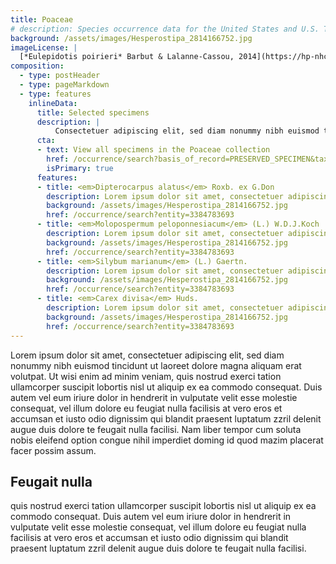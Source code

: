 ```yaml
---
title: Poaceae
# description: Species occurrence data for the United States and U.S. Territories.
background: /assets/images/Hesperostipa_2814166752.jpg
imageLicense: |
  [*Eulepidotis poirieri* Barbut & Lalanne-Cassou, 2014](https://hp-nhc-template.gbif-staging.org/occurrence/search?entity=1020747701) Collected in French Guiana, Marion DEPRAETERE licensed under [CC-BY-4.0](http://creativecommons.org/licenses/by-nc-nd/4.0)
composition:
  - type: postHeader
  - type: pageMarkdown
  - type: features
    inlineData:
      title: Selected specimens
      description: |
          Consectetuer adipiscing elit, sed diam nonummy nibh euismod tincidunt ut laoreet dolore magna aliquam erat volutpat. 
      cta:
      - text: View all specimens in the Poaceae collection
        href: /occurrence/search?basis_of_record=PRESERVED_SPECIMEN&taxon_key=3073
        isPrimary: true
      features: 
      - title: <em>Dipterocarpus alatus</em> Roxb. ex G.Don
        description: Lorem ipsum dolor sit amet, consectetuer adipiscing elit, sed diam nonummy nibh euismod.
        background: /assets/images/Hesperostipa_2814166752.jpg 
        href: /occurrence/search?entity=3384783693
      - title: <em>Molopospermum peloponnesiacum</em> (L.) W.D.J.Koch
        description: Lorem ipsum dolor sit amet, consectetuer adipiscing elit, sed diam nonummy nibh euismod.
        background: /assets/images/Hesperostipa_2814166752.jpg
        href: /occurrence/search?entity=3384783693
      - title: <em>Silybum marianum</em> (L.) Gaertn.
        description: Lorem ipsum dolor sit amet, consectetuer adipiscing elit, sed diam nonummy nibh euismod.
        background: /assets/images/Hesperostipa_2814166752.jpg
        href: /occurrence/search?entity=3384783693
      - title: <em>Carex divisa</em> Huds.
        description: Lorem ipsum dolor sit amet, consectetuer adipiscing elit, sed diam nonummy nibh euismod.
        background: /assets/images/Hesperostipa_2814166752.jpg
        href: /occurrence/search?entity=3384783693
---
```


Lorem ipsum dolor sit amet, consectetuer adipiscing elit, sed diam nonummy nibh euismod tincidunt ut laoreet dolore magna aliquam erat volutpat. Ut wisi enim ad minim veniam, quis nostrud exerci tation ullamcorper suscipit lobortis nisl ut aliquip ex ea commodo consequat. Duis autem vel eum iriure dolor in hendrerit in vulputate velit esse molestie consequat, vel illum dolore eu feugiat nulla facilisis at vero eros et accumsan et iusto odio dignissim qui blandit praesent luptatum zzril delenit augue duis dolore te feugait nulla facilisi. Nam liber tempor cum soluta nobis eleifend option congue nihil imperdiet doming id quod mazim placerat facer possim assum. 

## Feugait nulla
quis nostrud exerci tation ullamcorper suscipit lobortis nisl ut aliquip ex ea commodo consequat. Duis autem vel eum iriure dolor in hendrerit in vulputate velit esse molestie consequat, vel illum dolore eu feugiat nulla facilisis at vero eros et accumsan et iusto odio dignissim qui blandit praesent luptatum zzril delenit augue duis dolore te feugait nulla facilisi.
